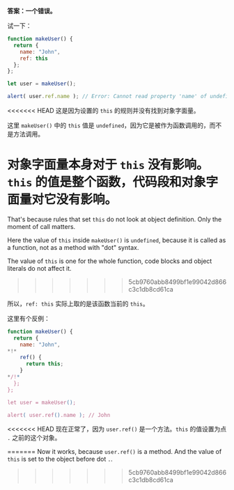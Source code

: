 **答案：一个错误。**

试一下：
```js run
function makeUser() {
  return {
    name: "John",
    ref: this
  };
};

let user = makeUser();

alert( user.ref.name ); // Error: Cannot read property 'name' of undefined
```

<<<<<<< HEAD
这是因为设置的 `this` 的规则并没有找到对象字面量。

这里 `makeUser()` 中的 `this` 值是 `undefined`，因为它是被作为函数调用的，而不是方法调用。

对象字面量本身对于 `this` 没有影响。`this` 的值是整个函数，代码段和对象字面量对它没有影响。
=======
That's because rules that set `this` do not look at object definition. Only the moment of call matters.

Here the value of `this` inside `makeUser()` is `undefined`, because it is called as a function, not as a method with "dot" syntax.

The value of `this` is one for the whole function, code blocks and object literals do not affect it.
>>>>>>> 5cb9760abb8499bf1e99042d866c3c1db8cd61ca

所以，`ref: this` 实际上取的是该函数当前的 `this`。

这里有个反例：

```js run
function makeUser() {
  return {
    name: "John",
*!*
    ref() {
      return this;
    }
*/!*
  };
};

let user = makeUser();

alert( user.ref().name ); // John
```

<<<<<<< HEAD
现在正常了，因为 `user.ref()` 是一个方法。`this` 的值设置为点 `.` 之前的这个对象。


=======
Now it works, because `user.ref()` is a method. And the value of `this` is set to the object before dot `.`.
>>>>>>> 5cb9760abb8499bf1e99042d866c3c1db8cd61ca
